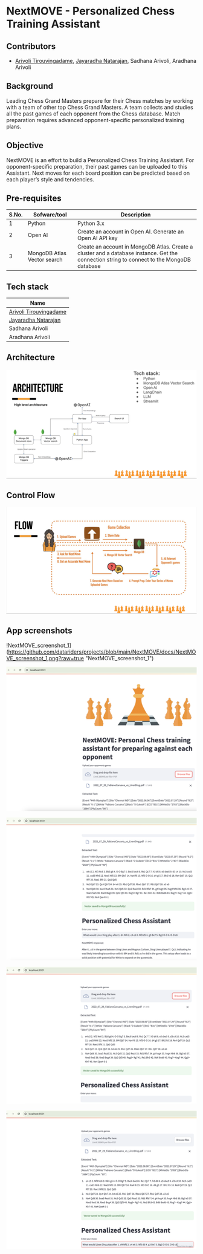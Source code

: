 # NextMOVE - Personalized Chess Training Assistant

## Contributors
- [Arivoli Tirouvingadame](https://www.linkedin.com/in/arivolit/), [Jayaradha Natarajan](https://www.linkedin.com/in/jayaradhaa/), Sadhana Arivoli, Aradhana Arivoli


## Background

Leading Chess Grand Masters prepare for their Chess matches by working with a team of other top Chess Grand Masters.  A team collects and studies all the past games of each opponent from the Chess database.  Match preparation requires advanced opponent-specific personalized training plans.

## Objective

NextMOVE is an effort to build a Personalized Chess Training Assistant.  For opponent-specific preparation, their past games can be uploaded to this Assistant.  Next moves for each board position can be predicted based on each
player’s style and tendencies.

## Pre-requisites

| S.No. | Sofware/tool | Description
| --- | --- | ---
|  1 | Python | Python 3.x
|  2 | Open AI | Create an account in Open AI.  Generate an Open AI API key
|  3 | MongoDB Atlas Vector search | Create an account in MongoDB Atlas.  Create a cluster and a database instance.  Get the connection string to connect to the MongoDB database

## Tech stack
| Name 
| ---
|  [Arivoli Tirouvingadame](https://www.linkedin.com/in/arivolit/)
|  [Jayaradha Natarajan](https://www.linkedin.com/in/jayaradhaa/)
|  Sadhana Arivoli
|  Aradhana Arivoli


## Architecture

![NextMOVE Architecture](https://github.com/datariders/projects/blob/main/NextMOVE/docs/NextMOVE_Architecture.png?raw=true "NextMOVE Architecture")

## Control Flow

![NextMOVE Control flow](https://github.com/datariders/projects/blob/main/NextMOVE/docs/NextMOVE_control_flow.png?raw=true "NextMOVE Control flow")

## App screenshots

!NextMOVE_screenshot_1](https://github.com/datariders/projects/blob/main/NextMOVE/docs/NextMOVE_screenshot_1.png?raw=true "NextMOVE_screenshot_1")

![NextMOVE_screenshot_2](https://github.com/datariders/projects/blob/main/NextMOVE/docs/NextMOVE_screenshot_2.png?raw=true "NextMOVE_screenshot_2")

![NextMOVE_screenshot_3](https://github.com/datariders/projects/blob/main/NextMOVE/docs/NextMOVE_screenshot_3.png?raw=true "NextMOVE_screenshot_3")

![NextMOVE_screenshot_4](https://github.com/datariders/projects/blob/main/NextMOVE/docs/NextMOVE_screenshot_4.png?raw=true "NextMOVE_screenshot_4")

![NextMOVE_screenshot_5](https://github.com/datariders/projects/blob/main/NextMOVE/docs/NextMOVE_screenshot_5.png?raw=true "NextMOVE_screenshot_5")
